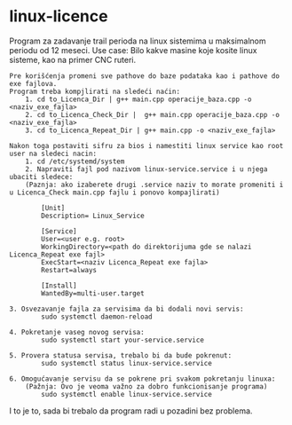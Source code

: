 # linux-licence

Program za zadavanje trail perioda na linux sistemima u maksimalnom periodu od 12 meseci.
Use case: Bilo kakve masine koje kosite linux sisteme, kao na primer CNC ruteri.

	Pre korišćenja promeni sve pathove do baze podataka kao i pathove do exe fajlova.
	Program treba kompjlirati na sledeći naćin:
		1. cd to_Licenca_Dir | g++ main.cpp operacije_baza.cpp -o <naziv_exe_fajla>
		2. cd to_Licenca_Check_Dir |  g++ main.cpp operacije_baza.cpp -o <naziv_exe_fajla>
		3. cd to_Licenca_Repeat_Dir | g++ main.cpp -o <naziv_exe_fajla>

	Nakon toga postaviti sifru za bios i namestiti linux service kao root user na sledeci nacin:
		1. cd /etc/systemd/system
		2. Napraviti fajl pod nazivom linux-service.service i u njega ubaciti sledece: 
		(Paznja: ako izaberete drugi .service naziv to morate promeniti i u Licenca_Check main.cpp fajlu i ponovo kompajlirati)
	
			[Unit]
			Description= Linux_Service

			[Service]
			User=<user e.g. root>
			WorkingDirectory=<path do direktorijuma gde se nalazi Licenca_Repeat exe fajl>
			ExecStart=<naziv Licenca_Repeat exe fajla>
			Restart=always

			[Install]
			WantedBy=multi-user.target
			
	3. Osvezavanje fajla za servisima da bi dodali novi servis:
			sudo systemctl daemon-reload
			
	4. Pokretanje vaseg novog servisa:
			sudo systemctl start your-service.service
			
	5. Provera statusa servisa, trebalo bi da bude pokrenut:
			sudo systemctl status linux-service.service
			
	6. Omogućavanje servisu da se pokrene pri svakom pokretanju linuxa: 
		(Pažnja: Ovo je veoma važno za dobro funkcionisanje programa)
			sudo systemctl enable linux-service.service

I to je to, sada bi trebalo da program radi u pozadini bez problema.
